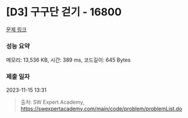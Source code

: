 # [D3] 구구단 걷기 - 16800 

[문제 링크](https://swexpertacademy.com/main/code/problem/problemDetail.do?contestProbId=AYaf9W8afyMDFAQ9) 

### 성능 요약

메모리: 13,536 KB, 시간: 389 ms, 코드길이: 645 Bytes

### 제출 일자

2023-11-15 13:31



> 출처: SW Expert Academy, https://swexpertacademy.com/main/code/problem/problemList.do
